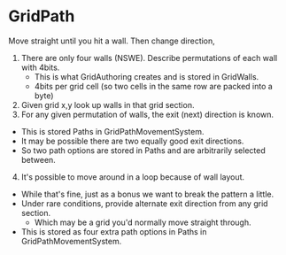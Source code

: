 # GridPath

Move straight until you hit a wall. Then change direction,

1. There are only four walls (NSWE). Describe permutations of each wall with 4bits.
   - This is what GridAuthoring creates and is stored in GridWalls.
   - 4bits per grid cell (so two cells in the same row are packed into a byte)
2. Given grid x,y look up walls in that grid section.
3. For any given permutation of walls, the exit (next) direction is known.
  - This is stored Paths in GridPathMovementSystem.
  - It may be possible there are two equally good exit directions.
  - So two path options are stored in Paths and are arbitrarily selected between.
4. It's possible to move around in a loop because of wall layout.
  - While that's fine, just as a bonus we want to break the pattern a little.
  - Under rare conditions, provide alternate exit direction from any grid section.
    - Which may be a grid you'd normally move straight through.
  - This is stored as four extra path options in Paths in GridPathMovementSystem.
